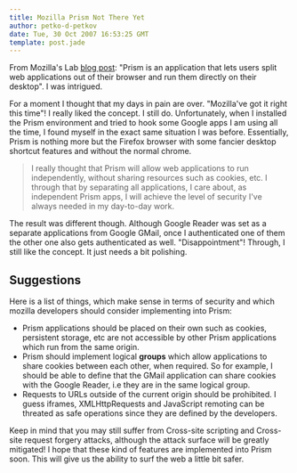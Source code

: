 ```yaml
---
title: Mozilla Prism Not There Yet
author: petko-d-petkov
date: Tue, 30 Oct 2007 16:53:25 GMT
template: post.jade
---
```


From Mozilla's Lab [blog post](http://labs.mozilla.com/2007/10/prism/): "Prism is an application that lets users split web applications out of their browser and run them directly on their desktop". I was intrigued.

For a moment I thought that my days in pain are over. "Mozilla've got it right this time"! I really liked the concept. I still do. Unfortunately, when I installed the Prism environment and tried to hook some Google apps I am using all the time, I found myself in the exact same situation I was before. Essentially, Prism is nothing more but the Firefox browser with some fancier desktop shortcut features and without the normal chrome.

> I really thought that Prism will allow web applications to run independently, without sharing resources such as cookies, etc. I through that by separating all applications, I care about, as independent Prism apps, I will achieve the level of security I've always needed in my day-to-day work.

The result was different though. Although Google Reader was set as a separate applications from Google GMail, once I authenticated one of them the other one also gets authenticated as well. "Disappointment"! Through, I still like the concept. It just needs a bit polishing.

## Suggestions

Here is a list of things, which make sense in terms of security and which mozilla developers should consider implementing into Prism:

* Prism applications should be placed on their own such as cookies, persistent storage, etc are not accessible by other Prism applications which run from the same origin.
* Prism should implement logical **groups** which allow applications to share cookies between each other, when required. So for example, I should be able to define that the GMail application can share cookies with the Google Reader, i.e they are in the same logical group.
* Requests to URLs outside of the current origin should be prohibited. I guess iframes, XMLHttpRequests and JavaScript remoting can be threated as safe operations since they are defined by the developers.

Keep in mind that you may still suffer from Cross-site scripting and Cross-site request forgery attacks, although the attack surface will be greatly mitigated! I hope that these kind of features are implemented into Prism soon. This will give us the ability to surf the web a little bit safer.
